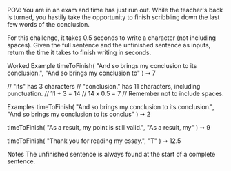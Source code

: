 POV: You are in an exam and time has just run out. While the teacher's back is turned, you hastily take the opportunity to finish scribbling down the last few words of the conclusion.

For this challenge, it takes 0.5 seconds to write a character (not including spaces). Given the full sentence and the unfinished sentence as inputs, return the time it takes to finish writing in seconds.

Worked Example
timeToFinish(
  "And so brings my conclusion to its conclusion.",
  "And so brings my conclusion to"
) ➞ 7

// "its" has 3 characters
// "conclusion." has 11 characters, including punctuation.
// 11 + 3 = 14
// 14 x 0.5 = 7
// Remember not to include spaces.

Examples
timeToFinish(
  "And so brings my conclusion to its conclusion.",
  "And so brings my conclusion to its conclus"
) ➞ 2

timeToFinish(
  "As a result, my point is still valid.",
  "As a result, my"
) ➞ 9

timeToFinish(
  "Thank you for reading my essay.",
  "T"
) ➞ 12.5

Notes
The unfinished sentence is always found at the start of a complete sentence.